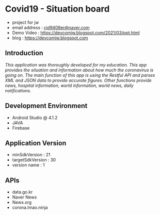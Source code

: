# Covid19 - Situation board
- project for jw <br />
- email address : cjd9408er@naver.com <br />
- Demo Video : https://devcomjw.blogspot.com/2021/03/ppt.html <br />
- blog : https://devcomjw.blogspot.com <br />

## Introduction
*This application was thoroughly developed for my education. 
  This app provides the situation and information about how much the coronavirus is going on. 
  The main function of this app is using the Restful API and parses XML and JSON data to provide accurate figures. 
  Other functions provide news, hospital information, world information, world news, daily notifications.*

## Development Environment
- Android Studio @ 4.1.2
- JAVA
- Firebase 

## Application Version
- minSdkVersion : 21
- targetSdkVersion : 30
- version name : 1

## APIs
- data.go.kr
- Naver News
- News.org
- corona.lmao.ninja

